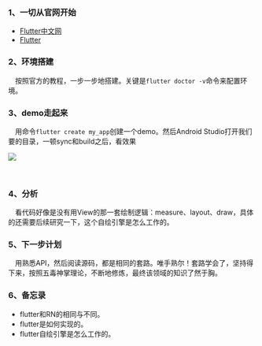 ### 1、一切从官网开始

+ [Flutter中文网](https://flutterchina.club)
+ [Flutter](https://flutter.dev)

### 2、环境搭建

&ensp;&ensp;按照官方的教程，一步一步地搭建。关键是`flutter doctor -v`命令来配置环境。

### 3、demo走起来

&ensp;&ensp;用命令`flutter create my_app`创建一个demo。然后Android Studio打开我们要的目录，一顿sync和build之后，看效果
<br/>

![](images/运行.jpeg)

<br/>

### 4、分析

&ensp;&ensp;看代码好像是没有用View的那一套绘制逻辑：measure、layout、draw，具体的还需要后续研究一下，这个自绘引擎是怎么工作的。

### 5、下一步计划

&ensp;&ensp;用熟悉API，然后阅读源码，都是相同的套路。唯手熟尔！套路学会了，坚持得下来，按照五毒神掌理论，不断地修炼，最终该领域的知识了然于胸。


### 6、备忘录

+ flutter和RN的相同与不同。
+ flutter是如何实现的。
+ flutter自绘引擎是怎么工作的。




